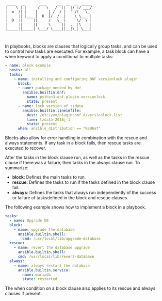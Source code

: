 ```


 ____   _       ___     __  __  _  _____
|    \ | |     /   \   /  ]|  |/ ]/ ___/
|  o  )| |    |     | /  / |  ' /(   \_ 
|     || |___ |  O  |/  /  |    \ \__  |
|  O  ||     ||     /   \_ |     \/  \ |
|     ||     ||     \     ||  .  |\    |
|_____||_____| \___/ \____||__|\_| \___|
                                        


```
In playbooks, blocks are clauses that logically group tasks, and can be used to control how tasks are executed. For example, a task block can have a when keyword to apply a conditional to multiple tasks:
```YAML
- name: block example
  hosts: all 
  tasks:
    - name: installing and configuring DNF versionlock plugin
      block:
      - name: package needed by dnf
        ansible.builtin.dnf:
          name: python3-dnf-plugin-versionlock
          state: present
      - name: lock version of tzdata
        ansible.builtin.lineinfile:
          dest: /etc/yum/pluginconf.d/versionlock.list
          line: tzdata-2016j-1
          state: present
      when: ansible_distribution == "RedHat"
```

Blocks also allow for error handling in combination with the rescue and always statements. If any task in a block fails, then rescue tasks are executed to recover.

After the tasks in the block clause run, as well as the tasks in the rescue clause if there was a failure, then tasks in the always clause run.
To summarize:
- **block**: Defines the main tasks to run.
- **rescue**: Defines the tasks to run if the tasks defined in the block clause fail.
- **always**: Defines the tasks that always run independently of the success or failure of tasksdefined in the block and rescue clauses.

The following example shows how to implement a block in a playbook.
```YAML
tasks:
  - name: Upgrade DB
  block:
    - name: upgrade the database
      ansible.builtin.shell:
        cmd: /usr/local/lib/upgrade-database
  rescue:
    - name: revert the database upgrade
      ansible.builtin.shell:
      cmd: /usr/local/lib/revert-database
  always:
    - name: always restart the database
      ansible.builtin.service:
        name: mariadb
        state: restarted
```

The when condition on a block clause also applies to its rescue and always clauses if present.